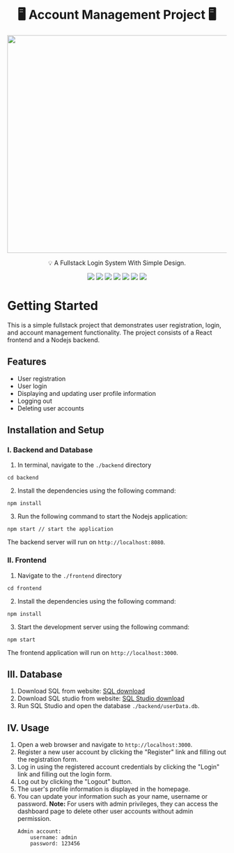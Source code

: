 <h1 align="center"> 🖥️ Account Management Project 🖥️ </h1>

<p align="center">
<img src="./Images/demo.gif" alt="animated" width="1280" height="500"/>
</p>

<p align="center">💡 A Fullstack Login System With Simple Design. </p>
<p align="center">
<img src="https://img.shields.io/badge/Node.js-339933?style=for-the-badge&logo=nodedotjs&logoColor=white"/>
<img src="https://img.shields.io/badge/Express.js-000000?style=for-the-badge&logo=express&logoColor=white"/>
<img src="https://img.shields.io/badge/React-20232A?style=for-the-badge&logo=react&logoColor=61DAFB"/>
<img src="https://img.shields.io/badge/Redux-593D88?style=for-the-badge&logo=redux&logoColor=white"/>
<img src="https://img.shields.io/badge/bootstrap-%238511FA.svg?style=for-the-badge&logo=bootstrap&logoColor=white"/>
<img src="https://img.shields.io/badge/sqlite-%2307405e.svg?style=for-the-badge&logo=sqlite&logoColor=white"/>
<img src="https://img.shields.io/badge/JWT-000000?style=for-the-badge&logo=JSON%20web%20tokens&logoColor=white"/>
 </p>

# Getting Started

This is a simple fullstack project that demonstrates user registration, login, and account management functionality. The project consists of a React frontend and a Nodejs backend.

## Features

- User registration
- User login
- Displaying and updating user profile information
- Logging out
- Deleting user accounts

## Installation and Setup

### I. Backend and Database

1. In terminal, navigate to the `./backend` directory

```
cd backend
```

2. Install the dependencies using the following command:

```
npm install
```

3. Run the following command to start the Nodejs application:

```
npm start // start the application
```

The backend server will run on `http://localhost:8080`.

### II. Frontend

1. Navigate to the `./frontend` directory

```
cd frontend
```

2. Install the dependencies using the following command:

```
npm install
```

3. Start the development server using the following command:

```
npm start
```

The frontend application will run on `http://localhost:3000`.

## III. Database

1. Download SQL from website: <a href="https://www.sqlite.org/download.html">SQL download</a>
2. Download SQL studio from website: <a href="https://sqlitestudio.pl/">SQL Studio download</a>
3. Run SQL Studio and open the database `./backend/userData.db`.

## IV. Usage

1.  Open a web browser and navigate to `http://localhost:3000`.
2.  Register a new user account by clicking the "Register" link and filling out the registration form.
3.  Log in using the registered account credentials by clicking the "Login" link and filling out the login form.
4.  Log out by clicking the "Logout" button.
5.  The user's profile information is displayed in the homepage.
6.  You can update your information such as your name, username or password.
    **Note:** For users with admin privileges, they can access the dashboard page to delete other user accounts without admin permission.
    ```
    Admin account:
        username: admin
        password: 123456
    ```
